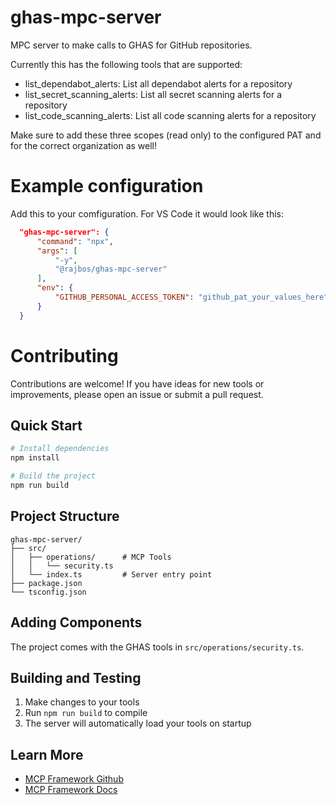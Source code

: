 # ghas-mpc-server
MPC server to make calls to GHAS for GitHub repositories.

Currently this has the following tools that are supported:
- list_dependabot_alerts: List all dependabot alerts for a repository
- list_secret_scanning_alerts: List all secret scanning alerts for a repository
- list_code_scanning_alerts: List all code scanning alerts for a repository

Make sure to add these three scopes (read only) to the configured PAT and for the correct organization as well!

# Example configuration
Add this to your comfiguration. For VS Code it would look like this:
``` json
  "ghas-mpc-server": {
      "command": "npx",
      "args": [
          "-y",
          "@rajbos/ghas-mpc-server"
      ],
      "env": {
          "GITHUB_PERSONAL_ACCESS_TOKEN": "github_pat_your_values_here"
      }
  }
```

# Contributing
Contributions are welcome! If you have ideas for new tools or improvements, please open an issue or submit a pull request.

## Quick Start

```bash
# Install dependencies
npm install

# Build the project
npm run build

```

## Project Structure

```
ghas-mpc-server/
├── src/
│   ├── operations/      # MCP Tools
│   │   └── security.ts
│   └── index.ts         # Server entry point
├── package.json
└── tsconfig.json
```

## Adding Components

The project comes with the GHAS tools in `src/operations/security.ts`.
## Building and Testing

1. Make changes to your tools
2. Run `npm run build` to compile
3. The server will automatically load your tools on startup

## Learn More

- [MCP Framework Github](https://github.com/QuantGeekDev/mcp-framework)
- [MCP Framework Docs](https://mcp-framework.com)
